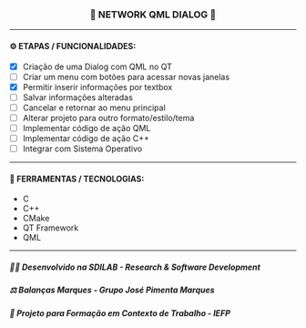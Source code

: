 <h3 align="center"> 
  🚧 NETWORK QML DIALOG 🚧
</h3>

---
#### ⚙️ ETAPAS / FUNCIONALIDADES:

- [x] Criação de uma Dialog com QML no QT
- [ ] Criar um menu com botões para acessar novas janelas
- [x] Permitir inserir informações por textbox
- [ ] Salvar informações alteradas
- [ ] Cancelar e retornar ao menu principal
- [ ] Alterar projeto para outro formato/estilo/tema
- [ ] Implementar código de ação QML
- [ ] Implementar código de ação C++
- [ ] Integrar com Sistema Operativo

---
#### 🔧 FERRAMENTAS / TECNOLOGIAS:

- C
- C++
- CMake
- QT Framework
- QML

---
##### 👨‍💻 Desenvolvido na SDILAB - Research & Software Development 
##### ⚖️ Balanças Marques - Grupo José Pimenta Marques
##### 📖 Projeto para Formação em Contexto de Trabalho - IEFP
